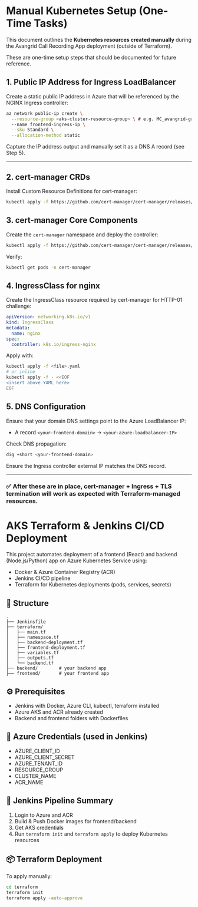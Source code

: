 # Manual Kubernetes Setup (One-Time Tasks)

This document outlines the **Kubernetes resources created manually** during the Avangrid Call Recording App deployment (outside of Terraform).

These are one-time setup steps that should be documented for future reference.

## 1. Public IP Address for Ingress LoadBalancer
Create a static public IP address in Azure that will be referenced by the NGINX Ingress controller:

```bash
az network public-ip create \
  --resource-group <aks-cluster-resource-group> \ # e.g. MC_avangrid-grp_callrecordings-avangrid-aks_eastus
  --name frontend-ingress-ip \
  --sku Standard \
  --allocation-method static
```

Capture the IP address output and manually set it as a DNS A record (see Step 5).

---

## 2. cert-manager CRDs
Install Custom Resource Definitions for cert-manager:
```bash
kubectl apply -f https://github.com/cert-manager/cert-manager/releases/download/v1.13.3/cert-manager.crds.yaml
```

## 3. cert-manager Core Components
Create the `cert-manager` namespace and deploy the controller:
```bash
kubectl apply -f https://github.com/cert-manager/cert-manager/releases/download/v1.13.3/cert-manager.yaml
```

Verify:
```bash
kubectl get pods -n cert-manager
```

## 4. IngressClass for nginx
Create the IngressClass resource required by cert-manager for HTTP-01 challenge:
```yaml
apiVersion: networking.k8s.io/v1
kind: IngressClass
metadata:
  name: nginx
spec:
  controller: k8s.io/ingress-nginx
```
Apply with:
```bash
kubectl apply -f <file>.yaml
# or inline
kubectl apply -f - <<EOF
<insert above YAML here>
EOF
```

## 5. DNS Configuration
Ensure that your domain DNS settings point to the Azure LoadBalancer IP:
- A record `<your-frontend-domain>` → `<your-azure-loadbalancer-IP>`

Check DNS propagation:
```bash
dig +short <your-frontend-domain>
```

Ensure the Ingress controller external IP matches the DNS record.

---

### ✅ After these are in place, cert-manager + Ingress + TLS termination will work as expected with Terraform-managed resources.

# AKS Terraform & Jenkins CI/CD Deployment

This project automates deployment of a frontend (React) and backend (Node.js/Python) app on Azure Kubernetes Service using:

- Docker & Azure Container Registry (ACR)
- Jenkins CI/CD pipeline
- Terraform for Kubernetes deployments (pods, services, secrets)

## 📁 Structure

```
.
├── Jenkinsfile
├── terraform/
│   ├── main.tf
│   ├── namespace.tf
│   ├── backend-deployment.tf
│   ├── frontend-deployment.tf
│   ├── variables.tf
│   ├── outputs.tf
│   └── backend.tf
├── backend/        # your backend app
├── frontend/       # your frontend app
```

## ⚙️ Prerequisites

- Jenkins with Docker, Azure CLI, kubectl, terraform installed
- Azure AKS and ACR already created
- Backend and frontend folders with Dockerfiles

## 🔐 Azure Credentials (used in Jenkins)

- AZURE_CLIENT_ID
- AZURE_CLIENT_SECRET
- AZURE_TENANT_ID
- RESOURCE_GROUP
- CLUSTER_NAME
- ACR_NAME

## 🚀 Jenkins Pipeline Summary

1. Login to Azure and ACR
2. Build & Push Docker images for frontend/backend
3. Get AKS credentials
4. Run `terraform init` and `terraform apply` to deploy Kubernetes resources

## 📦 Terraform Deployment

To apply manually:

```bash
cd terraform
terraform init
terraform apply -auto-approve
```
